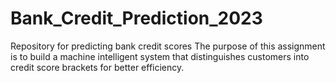 # Bank_Credit_Prediction_2023
Repository for predicting bank credit scores
The purpose of this assignment is to build a machine intelligent system that distinguishes customers into credit score brackets for better efficiency. 

